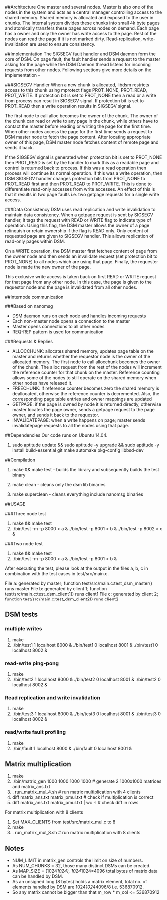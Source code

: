 ##Architecture
One master and several nodes. Master is also one of the nodes in the system and acts as a central manager controlling access to the shared memory. Shared memory is allocated and exposed to the user in chunks. The internal system divides these chunks into small 4k byte pages and atomically transfers these pages across nodes on demand. Each page has a owner and only the owner has write access to the page. Rest of the nodes can read the page if it is not marked dirty. Read-replication, write-invalidation are used to ensure consistency.

##Implementation
The SIGSEGV fault handler and DSM daemon form the core of DSM. On page fault, the fault handler sends a request to the master asking for the page while the DSM Daemon thread listens for incoming requests from other nodes. Following sections give more details on the implementation - 

###SIGSEGV Handler
When a new chunk is allocated, libdsm restricts access to this chunk using mprotect flags PROT_NONE, PROT_READ, PROT_WRITE. If protection bit is set to PROT_NONE then a read or a write from process can result in SIGSEGV signal. If protection bit is set to PROT_READ then a write operation results in SIGSEGV signal. 

The first node to call alloc becomes the owner of the chunk. The owner of the chunk can read or write to any page in the chunk, while others have to contact the master before reading or writing the page for the first time. When other nodes access the page for the first time sends a request to DSM master node to fetch the page content. After locating appropriate owner of this page, DSM master node fetches content of remote page and sends it back. 

If the SIGSEGV signal is generated when protection bit is set to PROT_NONE then PROT_READ is set by the handler to mark this as a readable page and control is returned back to process. If this was a read operation then process will continue its normal operation. If this was a write operation, then DSM SIGSEGV handler changes protection bits from PROT_NONE to PROT_READ first and then PROT_READ to PROT_WRITE. This is done to differentiate read-only accesses from write accesses. An effect of this is that it results in two page faults i.e. two getpage requests for a single write access.

###Data Consistency
DSM uses read replication and write invalidation to maintain data consistency. When a getpage request is sent by SIGSEGV handler, it tags the request with READ or WRITE flag to indicate type of operation. Using this flag, the DSM master allows the owner of a page relinquish or retain ownership if the flag is READ only. Only content of requested page are given to SIGSEGV handler. This allows replication of read-only pages within DSM.

On a WRITE operation, the DSM master first fetches content of page from the owner node and then sends an invalidate request (set protection bit to PROT_NONE) to all nodes which are using that page. Finally, the requester node is made the new owner of the page.

This exclusive write access is taken back on first READ or WRITE request for that page from any other node. In this case, the page is given to the requestor node and the page is invalidated from all other nodes.


##Internode communication

###Based on nanomsg
* DSM daemon runs on each node and handles incoming requests
* Each non-master node opens a connection to the master
* Master opens connections to all other nodes
* REQ-REP pattern is used for communication

###Requests & Replies
* ALLOCCHUNK: allocates shared memory, updates page table on the master and returns whether the requestor node is the owner of the allocated memory. The first node to call allocchunk becomes the owner of the chunk. The alloc request from the rest of the nodes will increment the reference counter for that chunk on the master. Reference counting allows some of the nodes to still operate on the shared memory when other nodes have released it.
* FREECHUNK: if reference counter becomes zero the shared memory is deallocated, otherwise the reference counter is decremented. Also, the corresponding page table entries and owner mappings are updated 
* GETPAGE:  if the page is owned by node it is returned directly, otherwise master locates the page owner, sends a getpage request to the page owner, and sends it back to the requestor.
* INVALIDATEPAGE: when a write happens on page; master sends invalidatepage requests to all the nodes using that page.


##Dependencies
Our code runs on Ubuntu 14.04.

1. sudo aptitude update && sudo aptitude -y upgrade && sudo aptitude -y install build-essential git make automake pkg-config libbsd-dev

##Compilation
1. make && make test - builds the library and subsequently builds the test binary

2. make clean - cleans only the dsm lib binaries

3. make superclean - cleans everything include nanomsg binaries

##USAGE

###Three node test
1. make && make test
2. ./bin/test -m -p 8000 > a & ./bin/test -p 8001 > b & ./bin/test -p 8002 > c &

###Two node test
1. make && make test
2. ./bin/test -m -p 8000 > a & ./bin/test -p 8001 > b &

After executing the test, please look at the output in the files a, b, c in combination with the test cases in test/src/main.c. 

File a: generated by master; function test/src/main.c:test_dsm_master() runs master
File b: generated by client 1; function test/src/main.c:test_dsm_client1() runs client1
File c: generated by client 2; function test/src/main.c:test_dsm_client2() runs client2

## DSM tests
### multiple writes
1. make
2. ./bin/test1 1 localhost 8000 & ./bin/test1 0 localhost 8001 & ./bin/test1 0 localhost 8002 &

### read-write ping-pong
1. make
2. ./bin/test2 1 localhost 8000 & ./bin/test2 0 localhost 8001 & ./bin/test2 0 localhost 8002 &

### Read replication and write invalidation
1. make
2. ./bin/test3 1 localhost 8000 & ./bin/test3 0 localhost 8001 & ./bin/test3 0 localhost 8002 &

### read/write fault profiling
1. make
2. ./bin/fault 1 localhost 8000 & ./bin/fault 0 localhost 8001 &

## Matrix multiplication
1. make
2. ./bin/matrix_gen 1000 1000 1000 1000        # generate 2 1000x1000 matrices and matrix_ans.txt
3. . run_matrix_mul_4.sh                       # run matrix multiplication with 4 clients
4. diff matrix_ans.txt matrix_pmul.txt         # check if multiplication is correct
5. diff matrix_ans.txt matrix_pmul.txt | wc -l # check diff in rows

For matrix multiplication with 8 clients
1. Set MAX_CLIENTS from test/src/matrix_mul.c to 8
2. make
3. . run_matrix_mul_8.sh                       # run matrix multiplication with 8 clients

## Notes
- NUM_LIMIT in matrix_gen controls the limit on size of numbers.
- As NUM_CHUNKS = 32, those many distinct DSMs can be created.
- As MAP_SIZE = (1024*1024), 1024*1024*4096 total bytes of matrix data can be handled by DSM.
- As an unsigned long (8 bytes) holds a matrix element, total no. of elements handled by DSM are 1024*1024*4096/8 i.e. 536870912.
- So any matrix cannot be bigger than that m_row * m_col <= 536870912
